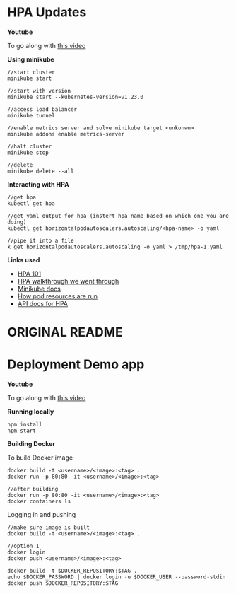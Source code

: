 # HPA Updates

**Youtube**

To go along with [this video](https://youtu.be/2CguRQIXya8)

**Using minikube**

```
//start cluster
minikube start

//start with version
minikube start --kubernetes-version=v1.23.0

//access load balancer
minikube tunnel

//enable metrics server and solve minikube target <unkonwn>
minikube addons enable metrics-server

//halt cluster
minikube stop

//delete
minikube delete --all
```

**Interacting with HPA**

```
//get hpa
kubectl get hpa

//get yaml output for hpa (instert hpa name based on which one you are doing)
kubectl get horizontalpodautoscalers.autoscaling/<hpa-name> -o yaml

//pipe it into a file
k get horizontalpodautoscalers.autoscaling -o yaml > /tmp/hpa-1.yaml

```

**Links used**

* [HPA 101](https://kubernetes.io/docs/tasks/run-application/horizontal-pod-autoscale/)
* [HPA walkthrough we went through](https://kubernetes.io/docs/tasks/run-application/horizontal-pod-autoscale-walkthrough/)
* [Minikube docs](https://minikube.sigs.k8s.io/docs/start/)
* [How pod resources are run](https://kubernetes.io/docs/concepts/configuration/manage-resources-containers/#how-pods-with-resource-limits-are-run)
* [API docs for HPA](https://kubernetes.io/docs/reference/kubernetes-api/workload-resources/horizontal-pod-autoscaler-v2/)

# ORIGINAL README
# Deployment Demo app

**Youtube** 

To go along with [this video](https://youtu.be/flrEc9FxKNQ)

**Running locally**

```
npm install
npm start
```

**Building Docker**

To build Docker image

```
docker build -t <username>/<image>:<tag> .
docker run -p 80:80 -it <username>/<image>:<tag>

//after building
docker run -p 80:80 -it <username>/<image>:<tag>
docker containers ls

```

Logging in and pushing
```
//make sure image is built
docker build -t <username>/<image>:<tag> .

//option 1
docker login
docker push <username>/<image>:<tag>

docker build -t $DOCKER_REPOSITORY:$TAG .
echo $DOCKER_PASSWORD | docker login -u $DOCKER_USER --password-stdin
docker push $DOCKER_REPOSITORY:$TAG
```

